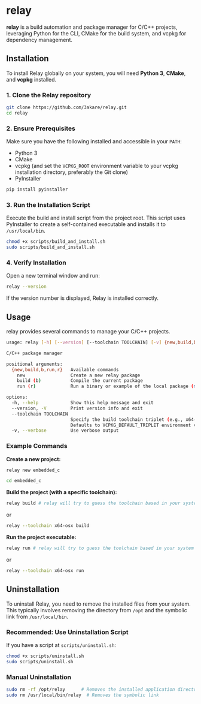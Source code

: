 
# relay
**relay** is a build automation and package manager for C/C++ projects, leveraging Python for the CLI, CMake for the build system, and vcpkg for dependency management.

## Installation
To install Relay globally on your system, you will need **Python 3**, **CMake**, and **vcpkg** installed.

### 1. Clone the Relay repository

```bash
git clone https://github.com/3akare/relay.git
cd relay
```

### 2. Ensure Prerequisites

Make sure you have the following installed and accessible in your `PATH`:

* Python 3
* CMake
* vcpkg (and set the `VCPKG_ROOT` environment variable to your vcpkg installation directory, preferably the Git clone)
* PyInstaller
```bash
pip install pyinstaller
```

### 3. Run the Installation Script

Execute the build and install script from the project root. This script uses PyInstaller to create a self-contained executable and installs it to `/usr/local/bin`.

```bash
chmod +x scripts/build_and_install.sh
sudo scripts/build_and_install.sh
```

### 4. Verify Installation

Open a new terminal window and run:

```bash
relay --version
```
If the version number is displayed, Relay is installed correctly.

## Usage
relay provides several commands to manage your C/C++ projects.
```bash
usage: relay [-h] [--version] [--toolchain TOOLCHAIN] [-v] {new,build,b,run,r} ...

C/C++ package manager

positional arguments:
  {new,build,b,run,r}   Available commands
    new                 Create a new relay package
    build (b)           Compile the current package
    run (r)             Run a binary or example of the local package (make then run)

options:
  -h, --help            Show this help message and exit
  --version, -V         Print version info and exit
  --toolchain TOOLCHAIN
                        Specify the build toolchain triplet (e.g., x64-windows, x64-linux).
                        Defaults to VCPKG_DEFAULT_TRIPLET environment variable or guesses based on OS.
  -v, --verbose         Use verbose output
```

### Example Commands

**Create a new project:**

```bash
relay new embedded_c

cd embedded_c
```
**Build the project (with a specific toolchain):**

```bash
relay build # relay will try to guess the toolchain based in your system and machine
``` 
or
```bash
relay --toolchain x64-osx build
```
**Run the project executable:**

```bash
relay run # relay will try to guess the toolchain based in your system and machine
```
or
```bash
relay --toolchain x64-osx run
```

## Uninstallation

To uninstall Relay, you need to remove the installed files from your system. This typically involves removing the directory from `/opt` and the symbolic link from `/usr/local/bin`.

### Recommended: Use Uninstallation Script

If you have a script at `scripts/uninstall.sh`:

```bash
chmod +x scripts/uninstall.sh
sudo scripts/uninstall.sh
```
### Manual Uninstallation
```bash
sudo rm -rf /opt/relay      # Removes the installed application directory
sudo rm /usr/local/bin/relay  # Removes the symbolic link
```